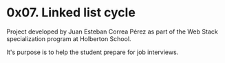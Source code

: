 # 0x07. Linked list cycle

Project developed by Juan Esteban Correa Pérez as part of the Web Stack specialization program at Holberton School.

It's purpose is to help the student prepare for job interviews.
